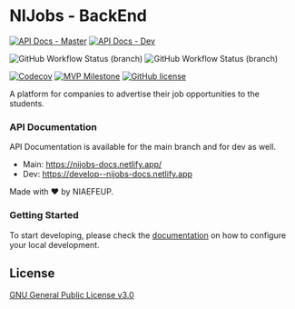# NIJobs - BackEnd

[![API Docs - Master](https://img.shields.io/badge/Docs-main-blue?style=for-the-badge)](https://nijobs-docs.netlify.app/)
[![API Docs - Dev](https://img.shields.io/badge/Docs-dev-blueviolet?style=for-the-badge)](https://develop--nijobs-docs.netlify.app)


![GitHub Workflow Status (branch)](https://img.shields.io/github/workflow/status/NIAEFEUP/nijobs-be/CI/master?label=BUILD%20-%20Master&style=for-the-badge)
![GitHub Workflow Status (branch)](https://img.shields.io/github/workflow/status/NIAEFEUP/nijobs-be/CI/develop?label=BUILD%20-%20Develop&style=for-the-badge)

[![Codecov](https://img.shields.io/codecov/c/gh/NIAEFEUP/nijobs-be?style=for-the-badge&token=2RN5AESWQI)](https://app.codecov.io/gh/NIAEFEUP/nijobs-be)
[![MVP Milestone](https://img.shields.io/github/milestones/progress-percent/NIAEFEUP/nijobs-be/2?style=for-the-badge)](https://github.com/NIAEFEUP/nijobs-be/milestone/2)
[![GitHub license](https://img.shields.io/github/license/NIAEFEUP/nijobs-be.svg?style=for-the-badge)](https://github.com/NIAEFEUP/nijobs-be/blob/master/LICENSE)

A platform for companies to advertise their job opportunities to the students.

### API Documentation

API Documentation is available for the main branch and for dev as well.

* Main: https://nijobs-docs.netlify.app/
* Dev: https://develop--nijobs-docs.netlify.app

Made with ❤️ by NIAEFEUP.

### Getting Started

To start developing, please check the [documentation](https://nijobs-docs.netlify.app/intro/getting-started) on how to configure your local development.

## License
[GNU General Public License v3.0](https://choosealicense.com/licenses/gpl-3.0/)
